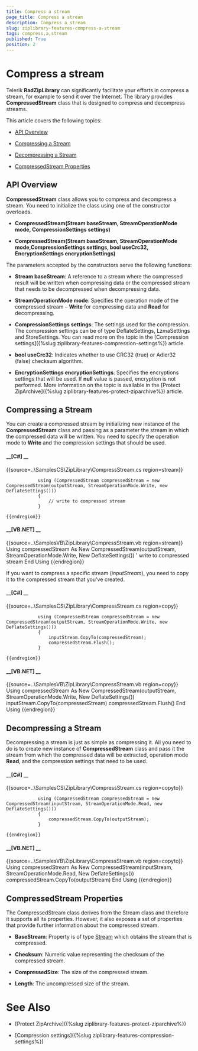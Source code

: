```yaml
---
title: Compress a stream
page_title: Compress a stream
description: Compress a stream
slug: ziplibrary-features-compress-a-stream
tags: compress,a,stream
published: True
position: 2
---
```


# Compress a stream



Telerik __RadZipLibrary__ can significantly facilitate your efforts in compress a stream, for example to send it over the Internet. 
        The library provides __CompressedStream__ class that is designed to compress and decompress streams.
      

This article covers the following topics:
      

* [API Overview](#api-overview)

* [Compressing a Stream](#compressing-a-stream)

* [Decompressing a Stream](#decompressing-a-stream)

* [CompressedStream Properties](#compressedstream-properties)

## API Overview

__CompressedStream__ class allows you to compress and decompress a stream. You need to initialize the class using one of the 
          constructor overloads.
        

* __CompressedStream(Stream baseStream, StreamOperationMode mode, CompressionSettings settings)__

* __CompressedStream(Stream baseStream, StreamOperationMode mode,CompressionSettings settings, bool useCrc32, EncryptionSettings encryptionSettings)__

The parameters accepted by the constructors serve the following functions:
        

* __Stream baseStream__: A reference to a stream where the compressed result will be written when compressing data or the 
              compressed stream that needs to be decompressed when decompressing data.
            

* __StreamOperationMode mode__: Specifies the operation mode of the compressed stream – __Write__ for 
              compressing data and __Read__ for decompressing.
            

* __CompressionSettings settings__: The settings used for the compression. The compression settings can be of type 
              DeflateSettings, LzmaSettings and StoreSettings. You can read more on the topic in the [Compression settings]({%slug ziplibrary-features-compression-settings%}) article.
            

* __bool useCrc32__: Indicates whether to use CRC32 (true) or Adler32 (false) checksum algorithm.
            

* __EncryptionSettings encryptionSettings__: Specifies the encryptions settings that will be used. 
              If __null__ value is passed, encryption is not performed. More information on the topic is available in 
              the [Protect ZipArchive]({%slug ziplibrary-features-protect-ziparchive%}) article.
            

## Compressing a Stream

You can create a compressed stream by initializing new instance of the __CompressedStream__ class and passing as a
          parameter the stream in which the compressed data will be written. You need to specify the operation mode to __Write__
          and the compression settings that should be used.
        

#### __[C#] __

{{source=..\SamplesCS\ZipLibrary\CompressStream.cs region=stream}}
	            
	            using (CompressedStream compressedStream = new CompressedStream(outputStream, StreamOperationMode.Write, new DeflateSettings()))
	            {
	                // write to compressed stream
	            }
	            
	{{endregion}}



#### __[VB.NET] __

{{source=..\SamplesVB\ZipLibrary\CompressStream.vb region=stream}}
	        Using compressedStream As New CompressedStream(outputStream, StreamOperationMode.Write, New DeflateSettings())
	            ' write to compressed stream
	        End Using
	{{endregion}}



If you want to compress a specific stream (*inputStream*), you need to copy it to the compressed stream that you've created.
        

#### __[C#] __

{{source=..\SamplesCS\ZipLibrary\CompressStream.cs region=copy}}
	            
	            using (CompressedStream compressedStream = new CompressedStream(outputStream, StreamOperationMode.Write, new DeflateSettings()))
	            {
	                inputStream.CopyTo(compressedStream);
	                compressedStream.Flush();
	            }
	                
	{{endregion}}



#### __[VB.NET] __

{{source=..\SamplesVB\ZipLibrary\CompressStream.vb region=copy}}
	        Using compressedStream As New CompressedStream(outputStream, StreamOperationMode.Write, New DeflateSettings())
	            inputStream.CopyTo(compressedStream)
	            compressedStream.Flush()
	        End Using
	{{endregion}}



## Decompressing a Stream

Decompressing a stream is just as simple as compressing it. All you need to do is to create new instance of __CompressedStream__ 
          class and pass it the stream from which the compressed data will be extracted, operation mode __Read__, and the compression settings
          that need to be used.
        

#### __[C#] __

{{source=..\SamplesCS\ZipLibrary\CompressStream.cs region=copyto}}
	    
	            using (CompressedStream compressedStream = new CompressedStream(inputStream, StreamOperationMode.Read, new DeflateSettings()))
	            {
	                compressedStream.CopyTo(outputStream);
	            }
	
	{{endregion}}



#### __[VB.NET] __

{{source=..\SamplesVB\ZipLibrary\CompressStream.vb region=copyto}}
	        Using compressedStream As New CompressedStream(inputStream, StreamOperationMode.Read, New DeflateSettings())
	            compressedStream.CopyTo(outputStream)
	        End Using
	{{endregion}}



## CompressedStream Properties

The CompressedStream class derives from the Stream class and therefore it supports all its properties. However, it also exposes a set of properties 
          that provide further information about the compressed stream.
        

* __BaseStream__: Property is of type
              [Stream](http://msdn.microsoft.com/en-us/library/system.io.stream(v=vs.110).aspx)
              which obtains the stream that is compressed.
            

* __Checksum__: Numeric value representing the checksum of the compressed stream.
            

* __CompressedSize__: The size of the compressed stream.
            

* __Length__: The uncompressed size of the stream.
            

# See Also

 * [Protect ZipArchive]({%slug ziplibrary-features-protect-ziparchive%})

 * [Compression settings]({%slug ziplibrary-features-compression-settings%})
